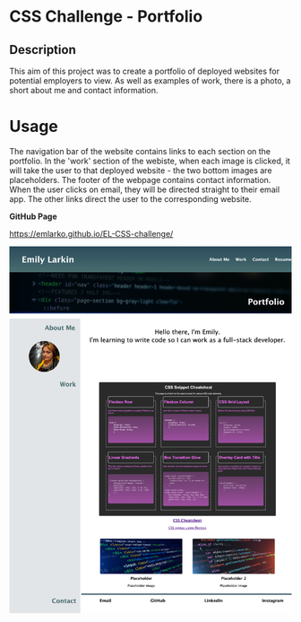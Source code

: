 # CSS Challenge - Portfolio

## Description

This aim of this project was to create a portfolio of deployed websites for potential employers to view. 
As well as examples of work, there is a photo, a short about me and contact information.

# Usage

The navigation bar of the website contains links to each section on the portfolio. 
In the 'work' section of the webiste, when each image is clicked, it will take the user to that deployed website - the two bottom images are placeholders. 
The footer of the webpage contains contact information. When the user clicks on email, they will be directed straight to their email app. The other links direct the user to the corresponding website. 

**GitHub Page**

https://emlarko.github.io/EL-CSS-challenge/

![Screenshot](/portfolio-screenshot.png?raw=true "Screenshot")